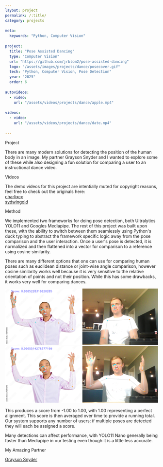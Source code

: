 ```yaml
---
layout: project
permalink: /:title/
category: projects

meta:
  keywords: "Python, Computer Vision"

project:
  title: "Pose Assisted Dancing"
  type: "Computer Vision"
  url: "https://github.com/jrblom2/pose-assisted-dancing"
  logo: "/assets/images/projects/dance/posecover.gif"
  tech: "Python, Computer Vision, Pose Detection"
  year: "2025"
  order: 6

autovideos:
  - video:
    url: "/assets/videos/projects/dance/apple.mp4"

videos:
  - video:
    url: "/assets/videos/projects/dance/date.mp4"

---
```

<span class="h2">Project</span>
<p> There are many modern solutions for detecting the position of the human body in an image. My partner Grayson Snyder and I wanted to explore some of these while also designing a fun solution for comparing a user to an instructional dance video.
</p>
<span class="h2">Videos</span>
<p>The demo videos for this project are intentially muted for copyright reasons, feel free to check out the originals here:<br>
<a href="https://www.tiktok.com/@charlixcx/video/7389277177629379872?lang=en" target="_blank" rel="noopener noreferrer">charlixcx</a><br>
<a href="https://www.youtube.com/shorts/-Xa4lFhbFu8" target="_blank" rel="noopener noreferrer">sydwingold</a>
</p>
<span class="h2">Method</span>
<p> We implemented two frameworks for doing pose detection, both Ultralytics YOLO11 and Googles Mediapipe. The rest of this project was built upon these, with the ability to switch between them seamlessly using Python's duck typing to abstract the framework specific logic away from the pose comparison and the user interaction. Once a user's pose is detected, it is normalized and then flattened into a vector for comparison to a reference using cosine similarity. </p>

<span class="h2"></span>
<p>
There are many different options that one can use for comparing human poses such as euclidean distance or joint-wise angle comparison, however cosine similarity works well because it is very sensitive to the relative orientation of points and not their position. While this has some drawbacks, it works very well for comparing dances.
</p>

<span class="h2"></span>
<img src="/assets/images/projects/dance/115.png" alt="Basic comparison of a pose to a still image">
<img src="/assets/images/projects/dance/82.png" alt="Basic comparison of a pose to a still image">

<span class="h2"></span>
<p>
This produces a score from -1.00 to 1.00, with 1.00 representing a perfect alignment. This score is then averaged over time to provide a running total. Our system supports any number of users; if multiple poses are detected they will each be assigned a score.
</p>
<span class="h2"></span>
<p>
Many detections can affect performance, with YOLO11 Nano generally being faster than Mediapipe in our testing even though it is a little less accurate.</p>

<span class="h2">My Amazing Partner</span>
<p><a href="https://snydergi.github.io/" target="_blank" rel="noopener noreferrer">Grayson Snyder</a></p>
